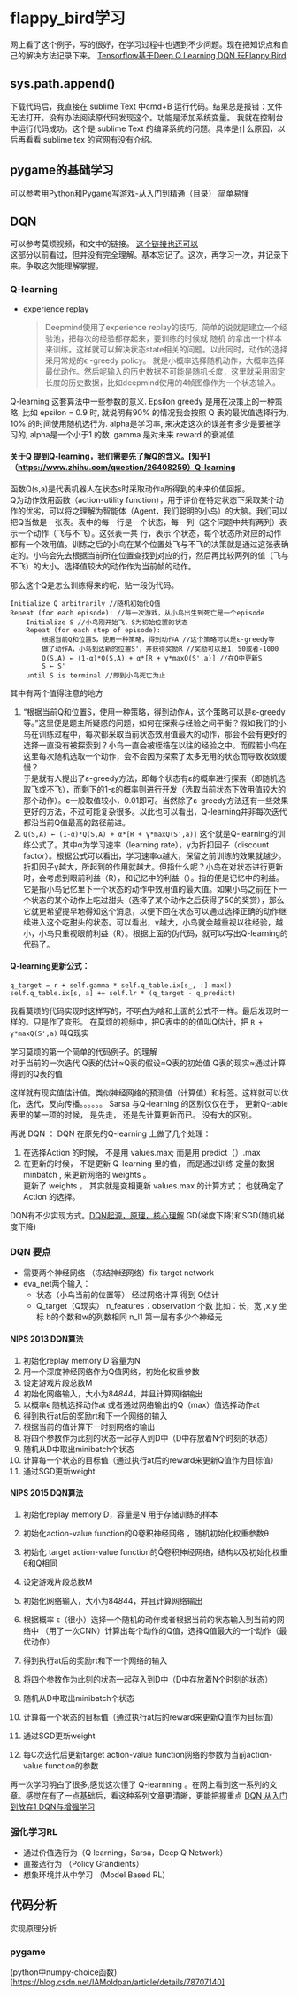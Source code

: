 # flappy_bird学习
网上看了这个例子，写的很好，在学习过程中也遇到不少问题。现在把知识点和自己的解决方法记录下来。
[Tensorflow基于Deep Q Learning DQN 玩Flappy Bird](https://blog.csdn.net/songrotek/article/details/50951537)

## sys.path.append()
下载代码后，我直接在 sublime Text 中cmd+B 运行代码。结果总是报错：文件无法打开。没有办法阅读原代码发现这个。功能是添加系统变量。 我就在控制台中运行代码成功。这个是 sublime Text 的编译系统的问题。具体是什么原因，以后再看看 sublime tex 的官网有没有介绍。

## pygame的基础学习 
可以参考[用Python和Pygame写游戏-从入门到精通（目录）](http://eyehere.net/2011/python-pygame-novice-professional-index/) 简单易懂  

## DQN 
可以参考莫烦视频，和文中的链接。 [这个链接也还可以](http://www.tbqw.com/art/165064.html)        
这部分以前看过，但并没有完全理解。基本忘记了。这次，再学习一次，并记录下来。争取这次能理解掌握。   
### Q-learning
* experience replay

  > Deepmind使用了experience replay的技巧。简单的说就是建立一个经验池，把每次的经验都存起来，要训练的时候就 随机 的拿出一个样本来训练。这样就可以解决状态state相关的问题。以此同时，动作的选择采用常规的ϵ
-greedy policy。 就是小概率选择随机动作，大概率选择最优动作。然后呢输入的历史数据不可能是随机长度，这里就采用固定长度的历史数据，比如deepmind使用的4帧图像作为一个状态输入。



Q-learning 这套算法中一些参数的意义. Epsilon greedy 是用在决策上的一种策略, 比如 epsilon = 0.9 时, 就说明有90% 的情况我会按照 Q 表的最优值选择行为, 10% 的时间使用随机选行为. alpha是学习率, 来决定这次的误差有多少是要被学习的, alpha是一个小于1 的数. gamma 是对未来 reward 的衰减值. 


#### 关于Q 提到Q-learning，我们需要先了解Q的含义。[知乎]（https://www.zhihu.com/question/26408259）Q-learning
函数Q(s,a)是代表机器人在状态s时采取动作a所得到的未来价值回报。  
Q为动作效用函数（action-utility function），用于评价在特定状态下采取某个动作的优劣，可以将之理解为智能体（Agent，我们聪明的小鸟）的大脑。我们可以把Q当做是一张表。表中的每一行是一个状态，每一列（这个问题中共有两列）表示一个动作（飞与不飞）。这张表一共  行，表示  个状态，每个状态所对应的动作都有一个效用值。训练之后的小鸟在某个位置处飞与不飞的决策就是通过这张表确定的。小鸟会先去根据当前所在位置查找到对应的行，然后再比较两列的值（飞与不飞）的大小，选择值较大的动作作为当前帧的动作。  

 那么这个Q是怎么训练得来的呢，贴一段伪代码。
```
Initialize Q arbitrarily //随机初始化Q值
Repeat (for each episode): //每一次游戏，从小鸟出生到死亡是一个episode
    Initialize S //小鸟刚开始飞，S为初始位置的状态
    Repeat (for each step of episode):
        根据当前Q和位置S，使用一种策略，得到动作A //这个策略可以是ε-greedy等
        做了动作A，小鸟到达新的位置S'，并获得奖励R //奖励可以是1，50或者-1000
        Q(S,A) ← (1-α)*Q(S,A) + α*[R + γ*maxQ(S',a)] //在Q中更新S
        S ← S'
    until S is terminal //即到小鸟死亡为止
 ```
其中有两个值得注意的地方    
1. “根据当前Q和位置S，使用一种策略，得到动作A，这个策略可以是ε-greedy等。”这里便是题主所疑惑的问题，如何在探索与经验之间平衡？假如我们的小鸟在训练过程中，每次都采取当前状态效用值最大的动作，那会不会有更好的选择一直没有被探索到？小鸟一直会被桎梏在以往的经验之中。而假若小鸟在这里每次随机选取一个动作，会不会因为探索了太多无用的状态而导致收敛缓慢？   
于是就有人提出了ε-greedy方法，即每个状态有ε的概率进行探索（即随机选取飞或不飞），而剩下的1-ε的概率则进行开发（选取当前状态下效用值较大的那个动作）。ε一般取值较小，0.01即可。当然除了ε-greedy方法还有一些效果更好的方法，不过可能复杂很多。以此也可以看出，Q-learning并非每次迭代都沿当前Q值最高的路径前进。
2. `Q(S,A) ← (1-α)*Q(S,A) + α*[R + γ*maxQ(S',a)]` 这个就是Q-learning的训练公式了。其中α为学习速率（learning rate），γ为折扣因子（discount factor）。根据公式可以看出，学习速率α越大，保留之前训练的效果就越少。折扣因子γ越大，所起到的作用就越大。但指什么呢？小鸟在对状态进行更新时，会考虑到眼前利益（R），和记忆中的利益（）。指的便是记忆中的利益。它是指小鸟记忆里下一个状态的动作中效用值的最大值。如果小鸟之前在下一个状态的某个动作上吃过甜头（选择了某个动作之后获得了50的奖赏），那么它就更希望提早地得知这个消息，以便下回在状态可以通过选择正确的动作继续进入这个吃甜头的状态。可以看出，γ越大，小鸟就会越重视以往经验，越小，小鸟只重视眼前利益（R）。根据上面的伪代码，就可以写出Q-learning的代码了。


#### Q-learning更新公式：
```
q_target = r + self.gamma * self.q_table.ix[s_, :].max()   
self.q_table.ix[s, a] += self.lr * (q_target - q_predict)  
```  
我看莫烦的代码实现时这样写的，不明白为啥和上面的公式不一样。最后发现时一样的。只是作了变形。 
在莫烦的视频中，把Q表中的的值叫Q估计，把 `R + γ*maxQ(S',a)` 叫Q现实

学习莫烦的第一个简单的代码例子。的理解  
对于当前的一次迭代 
Q表的估计≈Q表的假设≈Q表的初始值
Q表的现实≈通过计算得到的Q表的值

这样就有现实值估计值。类似神经网络的预测值（计算值）和标签。这样就可以优化，迭代，反向传播。。。。。。
Sarsa   与Q-learning  的区别仅仅在于，  更新Q-table 表里的某一项的时候， 是先走， 还是先计算更新而已。 没有大的区别。

再说 DQN ：
DQN   在原先的Q-learning 上做了几个处理：
1. 在选择Action 的时候， 不是用    values.max;  而是用  predict（）.max
2. 在更新的时候， 不是更新 Q-learning 里的值， 而是通过训练 定量的数据minbatch , 来更新网络的 weights 。  
更新了 weights ， 其实就是变相更新 values.max 的计算方式； 也就确定了  Action 的选择。

DQN有不少实现方式。[DQN起源，原理，核心理解](https://blog.csdn.net/Charel_CHEN/article/details/77408050)
GD(梯度下降)和SGD(随机梯度下降)

### DQN 要点
* 需要两个神经网络 （冻结神经网络）fix target network
* eva_net两个输入：
	* 状态（小鸟当前的位置等） 经过网络计算 得到 Q估计
	* Q_target（Q现实）
n_features：observation 个数 比如：长，宽 ,x,y 坐标 
b的个数和w的列数相同    n_l1 第一层有多少个神经元

#### NIPS 2013 DQN算法
1. 初始化replay memory D 容量为N
2. 用一个深度神经网络作为Q值网络，初始化权重参数
3. 设定游戏片段总数M
4. 初始化网络输入，大小为84*84*4，并且计算网络输出
5. 以概率ϵ 随机选择动作at 或者通过网络输出的Q（max）值选择动作at
6. 得到执行at后的奖励rt和下一个网络的输入
7. 根据当前的值计算下一时刻网络的输出
8. 将四个参数作为此刻的状态一起存入到D中（D中存放着N个时刻的状态）
9. 随机从D中取出minibatch个状态
10. 计算每一个状态的目标值（通过执行at后的reward来更新Q值作为目标值）
11. 通过SGD更新weight



#### NIPS 2015 DQN算法
1. 初始化replay memory D，容量是N 用于存储训练的样本
2. 初始化action-value function的Q卷积神经网络 ，随机初始化权重参数θ
3. 初始化 target action-value function的Q̂卷积神经网络，结构以及初始化权重θ和Q相同
4. 设定游戏片段总数M
5. 初始化网络输入，大小为84*84*4，并且计算网络输出
6. 根据概率 ϵ（很小）选择一个随机的动作或者根据当前的状态输入到当前的网络中 （用了一次CNN）计算出每个动作的Q值，选择Q值最大的一个动作（最优动作）

7. 得到执行at后的奖励rt和下一个网络的输入
8. 将四个参数作为此刻的状态一起存入到D中（D中存放着N个时刻的状态）
9. 随机从D中取出minibatch个状态
10. 计算每一个状态的目标值（通过执行at后的reward来更新Q值作为目标值）
11. 通过SGD更新weight
12. 每C次迭代后更新target action-value function网络的参数为当前action-value function的参数

再一次学习明白了很多,感觉这次懂了 Q-learnning 。在网上看到这一系列的文章。感觉在有了一点基础后，看这种系列文章更清晰，更能把握重点  [DQN 从入门到放弃1 DQN与增强学习](https://zhuanlan.zhihu.com/p/21262246?refer=intelligentunit)


### 强化学习RL
* 通过价值选行为（Q learning，Sarsa，Deep Q Network）
* 直接选行为 （Policy Grandients）
* 想象环境并从中学习 （Model Based RL）

## 代码分析
实现原理分析
### pygame


(python中numpy-choice函数)[https://blog.csdn.net/IAMoldpan/article/details/78707140]
